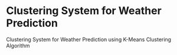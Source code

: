 # Clustering System for Weather Prediction 
Clustering System for Weather Prediction using K-Means Clustering Algorithm
